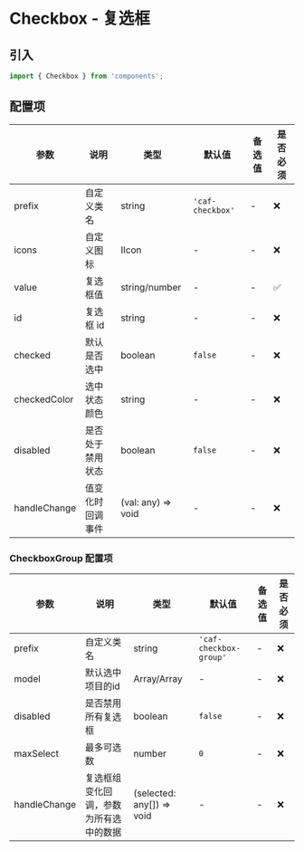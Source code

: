 # Checkbox - 复选框

## 引入
```jsx
import { Checkbox } from 'components';
```

## 配置项
| 参数 | 说明 | 类型 | 默认值 |备选值 | 是否必须 |
| --- | --- | --- | --- | --- | --- |
| prefix | 自定义类名 | string | `'caf-checkbox'` | - | ❌ |
| icons | 自定义图标 | IIcon | - | - | ❌ |
| value | 复选框值 | string/number | - | - | ✅  |
| id | 复选框 id | string | - | - | ❌ |
| checked | 默认是否选中 | boolean | `false` | - | ❌ |
| checkedColor | 选中状态颜色 | string | - | - | ❌ |
| disabled | 是否处于禁用状态 | boolean | `false` | - | ❌ |
| handleChange | 值变化时回调事件 | (val: any) => void | - | - | ❌ |

### CheckboxGroup 配置项
| 参数 | 说明 | 类型 | 默认值 |备选值 | 是否必须 |
| --- | --- | --- | --- | --- | --- |
| prefix | 自定义类名 | string | `'caf-checkbox-group'` | - | ❌ |
| model | 默认选中项目的id | Array/Array | - | - | ❌ |
| disabled | 是否禁用所有复选框 | boolean | `false` | - | ❌ |
| maxSelect | 最多可选数 | number | `0` | - | ❌ |
| handleChange | 复选框组变化回调，参数为所有选中的数据 | (selected: any[]) => void | - | - | ❌ |
